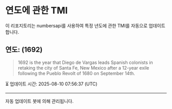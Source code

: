 
# 연도에 관한 TMI

이 리포지토리는 numbersapi를 사용하여 특정 년도에 관한 TMI를 자동으로 업데이트합니다.

## 연도: (1692)
> 1692 is the year that Diego de Vargas leads Spanish colonists in retaking the city of Santa Fe, New Mexico after a 12-year exile following the Pueblo Revolt of 1680 on September 14th.

⏳ 업데이트 시간: 2025-08-10 07:56:37 (UTC)

---
자동 업데이트 봇에 의해 관리됩니다.
